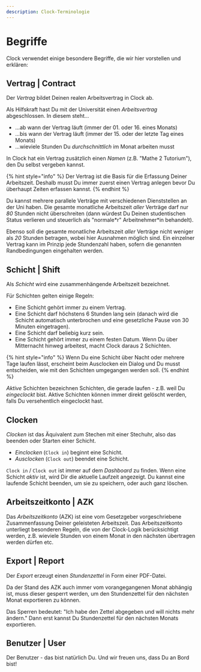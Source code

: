 ```yaml
---
description: Clock-Terminologie
---
```


# Begriffe

Clock verwendet einige besondere Begriffe, die wir hier vorstellen und erklären:

## Vertrag \| Contract

Der _Vertrag_ bildet Deinen realen Arbeitsvertrag in Clock ab.

Als Hilfskraft hast Du mit der Universität einen _Arbeitsvertrag_ abgeschlossen. In diesem steht...

* ...ab wann der Vertrag läuft \(immer der 01. oder 16. eines Monats\)
* ...bis wann der Vertrag läuft \(immer der 15. oder der letzte Tag eines Monats\)
* ...wieviele Stunden Du _durchschnittlich_ im Monat arbeiten musst

In Clock hat ein Vertrag zusätzlich einen _Namen_ \(z.B. "Mathe 2 Tutorium"\), den Du selbst vergeben kannst.

{% hint style="info" %}
Der Vertrag ist die Basis für die Erfassung Deiner Arbeitszeit. Deshalb musst Du immer zuerst einen Vertrag anlegen bevor Du überhaupt Zeiten erfassen kannst.
{% endhint %}

Du kannst mehrere parallele Verträge mit verschiedenen Dienststellen an der Uni haben. Die gesamte monatliche Arbeitszeit _aller_ Verträge darf nur _80_ Stunden nicht überschreiten \(dann würdest Du Deinen studentischen Status verlieren und steuerlich als "normale\*r" Arbeitnehmer\*in behandelt\).

Ebenso soll die gesamte monatliche Arbeitszeit _aller_ Verträge nicht weniger als _20_ Stunden betragen, wobei hier Ausnahmen möglich sind. Ein einzelner Vertrag kann im Prinzip jede Stundenzahl haben, sofern die genannten Randbedingungen eingehalten werden.

## Schicht \|  Shift

Als _Schicht_ wird eine zusammenhängende Arbeitszeit bezeichnet.

Für Schichten gelten einige Regeln:

* Eine Schicht gehört immer zu einem Vertrag.
* Eine Schicht darf höchstens 6 Stunden lang sein \(danach wird die Schicht automatisch unterbrochen und eine gesetzliche Pause von 30 Minuten eingetragen\).
* Eine Schicht darf beliebig kurz sein.
* Eine Schicht gehört immer zu einem festen Datum. Wenn Du über Mitternacht hinweg arbeitest, macht Clock daraus 2 Schichten.

{% hint style="info" %}
Wenn Du eine Schicht über Nacht oder mehrere Tage laufen lässt, erscheint beim Ausclocken ein Dialog und Du musst entscheiden, wie mit den Schichten umgegangen werden soll.
{% endhint %}

_Aktive_ Schichten bezeichnen Schichten, die gerade laufen - z.B. weil Du _eingeclockt_ bist. Aktive Schichten können immer direkt gelöscht werden, falls Du versehentlich eingeclockt hast.

## Clocken

_Clocken_ ist das Äquivalent zum Stechen mit einer Stechuhr, also das beenden oder Starten einer Schicht.

* _Einclocken_ \(`Clock in`\) beginnt eine Schicht.
* _Ausclocken_ \(`Clock out`\) beendet eine Schicht.

`Clock in` / `Clock out` ist immer auf dem _Dashboard_ zu finden. Wenn eine Schicht _aktiv_ ist, wird Dir die aktuelle Laufzeit angezeigt. Du kannst eine laufende Schicht beenden, um sie zu speichern, oder auch ganz löschen.

## Arbeitszeitkonto \| AZK

Das _Arbeitszeitkonto_ \(AZK\) ist eine vom Gesetzgeber vorgeschriebene Zusammenfassung Deiner geleisteten Arbeitszeit. Das Arbeitszeitkonto unterliegt besonderen Regeln, die von der Clock-Logik berücksichtigt werden, z.B. wieviele Stunden von einem Monat in den nächsten übertragen werden dürfen etc.

## Export \| Report

Der _Export_ erzeugt einen _Stundenzettel_ in Form einer PDF-Datei.

Da der Stand des AZK auch immer vom vorangegangenen Monat abhängig ist, muss dieser gesperrt werden, um den Stundenzettel für den nächsten Monat exportieren zu können. 

Das Sperren bedeutet: "Ich habe den Zettel abgegeben und will nichts mehr ändern." Dann erst kannst Du Stundenzettel für den nächsten Monats exportieren.

## Benutzer \| User

Der Benutzer - das bist natürlich Du. Und wir freuen uns, dass Du an Bord bist!

